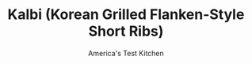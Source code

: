 ---
layout: ../../layouts/MarkdownPostLayout.astro
title: Kalbi (Korean Grilled Flanken-Style Short Ribs)
author: America's Test Kitchen
pubDate: 2023-03-15
description: "These sweet, savory, charred flanken-style short ribs might be the most irresistible food that comes off your grill this summer."
image_url: https://res.cloudinary.com/hksqkdlah/image/upload/ar_1:1,c_fill,dpr_2.0,f_auto,fl_lossy.progressive.strip_profile,g_faces:auto,q_auto:low,w_344/CAN_Kalbi_0434_ltlgfo
tags: ["Main Courses","Korean","Beef","Grilling & Barbecue"]
calories: 5499
protein: 49
carbohydrates: 9
fats: 
fiber: 
ingredients: ["¾ cup, packed dark brown sugar, for marinade","⅔ cup, soy sauce, for marinade","1 cup coarsely chopped, onion, for marinade","½ cup canned, pineapple chunks, plus 3 tablespoons juice, for marinade","½ green, kiwi, peeled, for marinade","6 , garlic cloves, smashed and peeled, for marinade","¼ cup clear, rice wine, for marinade","2 tablespoons, toasted sesame oil, for marinade","3 pounds flanken style, beef short ribs, ¼ inch thick, trimmed"]
serves: 4
time: "1 hour 10 minutes, plus 24 hours marinating"
instructions: ["Combine sugar and soy sauce in small saucepan and cook over medium-high heat, stirring occasionally, until sugar is dissolved. Let cool completely off heat.","Combine onion, pineapple and juice, kiwi, and garlic in blender and puree until smooth, about 30 seconds. Transfer onion mixture to 13 by 9-inch baking dish; stir in wine, oil, and soy sauce mixture until combined.","Line rimmed baking sheet with triple layer of paper towels. Rinse ribs under cold running water to remove any bone fragments, then transfer to prepared sheet. Pat tops of ribs dry with additional paper towels.","Working with a few ribs at a time, transfer ribs to marinade, turn gently to coat, and submerge in marinade. Cover dish with plastic wrap and refrigerate for at least 24 hours or up to 2 days.","FOR A CHARCOAL GRILL: Open bottom vent completely. Light large chimney starter three-quarters filled with charcoal briquettes (4½ quarts). When top coals are partially covered with ash, pour evenly over grill. Set cooking grate in place, cover, and open lid vent completely. Heat grill until hot, about 5 minutes.","FOR A GAS GRILL: Turn all burners to high; cover; and heat grill until hot, about 15 minutes. Turn all burners to medium.","Clean and oil cooking grate. Grill ribs, uncovered, until evenly browned on first side, about 6 minutes, moving ribs as needed for even cooking and to prevent flare-ups. Flip ribs and continue to grill until evenly browned on second side, about 6 minutes longer. Transfer ribs to platter, tent with aluminum foil, and let rest for 5 minutes. Serve."]
nutrition: ["858 mg Potassium","483 mg Phosphorus","43 mg Calcium","5 mg Iron","56 mg Magnesium","595 mg Sodium","10 mg Zinc","124 g Fat","8 mg Niacin (B3)","56 g Monounsaturated","5 g Polyunsaturated","4 mg Vitamin C","258 mg Cholesterol","53 g Saturated","20 µg Folate (food)","8 g Sugars","184 g Water","9 g Carbs","20 µg Folate equivalent (total)","49 g Protein","8 µg Vitamin B12","1 mg Vitamin B6","1374 kcal Energy","7 g Sugars, added","5499 calories"]
notes: "We call for clear rice wine here; michiu, cheongju, or mirin can be used. This recipe can easily be doubled to accommodate a larger group (you will need to marinate the ribs in two separate dishes, and you may need more charcoal if using a charcoal grill). We dont typically wash our proteins before cooking, but flanken-style short ribs tend to have a fair amount of bone fragments stuck to them because they are cut with a band saw. Rinsing is necessary to remove those fragments. A small, 8-ounce can of pineapple chunks will yield enough for this recipe. Some grocery stores sell yellow kiwi; the flavor of green kiwi is preferred here. Garnish the kalbi with sliced scallions, if desired."
---